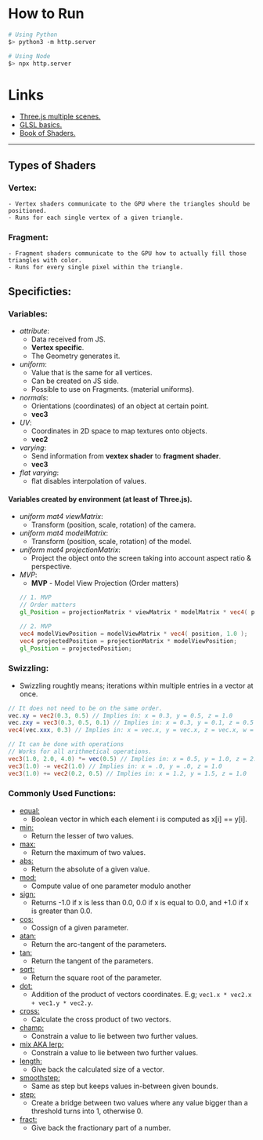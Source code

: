 # How to Run

```sh
# Using Python
$> python3 -m http.server

# Using Node
$> npx http.server
```

# Links
- [Three.js multiple scenes.](https://threejs.org/manual/#en/multiple-scenes)
- [GLSL basics.](https://www.youtube.com/watch?v=oKbCaj1J6EI)
- [Book of Shaders.](https://thebookofshaders.com)

---
## Types of Shaders

### Vertex:
    - Vertex shaders communicate to the GPU where the triangles should be positioned.
    - Runs for each single vertex of a given triangle.

### Fragment:
    - Fragment shaders communicate to the GPU how to actually fill those triangles with color.
    - Runs for every single pixel within the triangle.

## Specificties:

### Variables:
- _attribute_: 
    - Data received from JS.
    - **Vertex specific**.
    - The Geometry generates it.
- _uniform_:
    - Value that is the same for all vertices.
    - Can be created on JS side.
    - Possible to use on Fragments. (material uniforms).
- _normals_:
    - Orientations (coordinates) of an object at certain point. 
    - **vec3**
- _UV_: 
    - Coordinates in 2D space to map textures onto objects.
    - **vec2**
- _varying_:
    - Send information from **vextex shader** to **fragment shader**.
    - **vec3**
- _flat varying_: 
    - flat disables interpolation of values.

#### Variables created by environment (at least of Three.js).
- _uniform mat4 viewMatrix_:
    - Transform (position, scale, rotation) of the camera.
- _uniform mat4 modelMatrix_: 
    - Transform (position, scale, rotation) of the model.
- _uniform mat4 projectionMatrix_:
    - Project the object onto the screen taking into account aspect ratio & perspective.
- _MVP_:
    - **MVP** - Model View Projection (Order matters)
    ```glsl
    // 1. MVP
    // Order matters
    gl_Position = projectionMatrix * viewMatrix * modelMatrix * vec4( position, 1.0 )`;

    // 2. MVP
    vec4 modelViewPosition = modelViewMatrix * vec4( position, 1.0 );
    vec4 projectedPosition = projectionMatrix * modelViewPosition;
    gl_Position = projectedPosition;
    ```

### Swizzling:
- Swizzling roughtly means; iterations within multiple entries in a vector at once.

```glsl
// It does not need to be on the same order.
vec.xy = vec2(0.3, 0.5) // Implies in: x = 0.3, y = 0.5, z = 1.0
vec.zxy = vec3(0.3, 0.5, 0.1) // Implies in: x = 0.3, y = 0.1, z = 0.5
vec4(vec.xxx, 0.3) // Implies in: x = vec.x, y = vec.x, z = vec.x, w = 0.3

// It can be done with operations
// Works for all arithmetical operations.
vec3(1.0, 2.0, 4.0) *= vec(0.5) // Implies in: x = 0.5, y = 1.0, z = 2.0
vec3(1.0) -= vec2(1.0) // Implies in: x = .0, y = .0, z = 1.0
vec3(1.0) += vec2(0.2, 0.5) // Implies in: x = 1.2, y = 1.5, z = 1.0
```

### Commonly Used Functions:
- [equal:](https://thebookofshaders.com/glossary/?search=equal)
    - Boolean vector in which each element i is computed as x[i] == y[i].
- [min:](https://thebookofshaders.com/glossary/?search=min)
    - Return the lesser of two values.
- [max:](https://thebookofshaders.com/glossary/?search=max)
    - Return the maximum of two values.
- [abs:](https://thebookofshaders.com/glossary/?search=abs)
    - Return the absolute of a given value.
- [mod:](https://thebookofshaders.com/glossary/?search=mod)
    - Compute value of one parameter modulo another
- [sign:](https://thebookofshaders.com/glossary/?search=sign)
    - Returns -1.0 if x is less than 0.0, 0.0 if x is equal to 0.0, and +1.0 if x is greater than 0.0.
- [cos:](https://thebookofshaders.com/glossary/?search=cos)
    - Cossign of a given parameter.
- [atan:](https://thebookofshaders.com/glossary/?search=atan)
    - Return the arc-tangent of the parameters.
- [tan:](https://thebookofshaders.com/glossary/?search=tan)
    - Return the tangent of the parameters.
- [sqrt:](https://thebookofshaders.com/glossary/?search=sqrt)
    - Return the square root of the parameter.
- [dot:](https://thebookofshaders.com/glossary/?search=dot)
    - Addition of the product of vectors coordinates. E.g; `vec1.x * vec2.x + vec1.y * vec2.y`.
- [cross:](https://thebookofshaders.com/glossary/?search=cross)
    - Calculate the cross product of two vectors.
- [champ:](https://thebookofshaders.com/glossary/?search=champ)
    - Constrain a value to lie between two further values.
- [mix AKA lerp:](https://thebookofshaders.com/glossary/?search=mix)
    - Constrain a value to lie between two further values.
- [length:](https://thebookofshaders.com/glossary/?search=length)
    -  Give back the calculated size of a vector.
- [smoothstep:](https://thebookofshaders.com/glossary/?search=smoothstep)
    -  Same as step but keeps values in-between given bounds.
- [step:](https://thebookofshaders.com/glossary/?search=step)
    -  Create a bridge between two values where any value bigger than a threshold turns into 1, otherwise 0.
- [fract:](https://thebookofshaders.com/glossary/?search=fract)
    -  Give back the fractionary part of a number.
